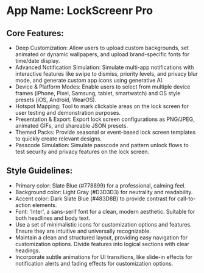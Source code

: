 # **App Name**: LockScreenr Pro

## Core Features:

- Deep Customization: Allow users to upload custom backgrounds, set animated or dynamic wallpapers, and upload brand-specific fonts for time/date display.
- Advanced Notification Simulation: Simulate multi-app notifications with interactive features like swipe to dismiss, priority levels, and privacy blur mode, and generate custom app icons using generative AI.
- Device & Platform Modes: Enable users to select from multiple device frames (iPhone, Pixel, Samsung, tablet, smartwatch) and OS style presets (iOS, Android, WearOS).
- Hotspot Mapping: Tool to mark clickable areas on the lock screen for user testing and demonstration purposes.
- Presentation & Export: Export lock screen configurations as PNG/JPEG, animated GIFs, and shareable JSON presets.
- Themed Packs: Provide seasonal or event-based lock screen templates to quickly create relevant designs.
- Passcode Simulation: Simulate passcode and pattern unlock flows to test security and privacy features on the lock screen.

## Style Guidelines:

- Primary color: Slate Blue (#778899) for a professional, calming feel.
- Background color: Light Gray (#D3D3D3) for neutrality and readability.
- Accent color: Dark Slate Blue (#483D8B) to provide contrast for call-to-action elements.
- Font: 'Inter', a sans-serif font for a clean, modern aesthetic. Suitable for both headlines and body text.
- Use a set of minimalistic icons for customization options and features. Ensure they are intuitive and universally recognizable.
- Maintain a clean and structured layout, providing easy navigation for customization options. Divide features into logical sections with clear headings.
- Incorporate subtle animations for UI transitions, like slide-in effects for notification alerts and fading effects for customization options.